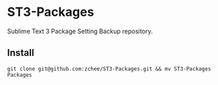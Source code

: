 ST3-Packages
============
Sublime Text 3 Package Setting Backup repository.

## Install

    git clone git@github.com:zchee/ST3-Packages.git && mv ST3-Packages Packages
